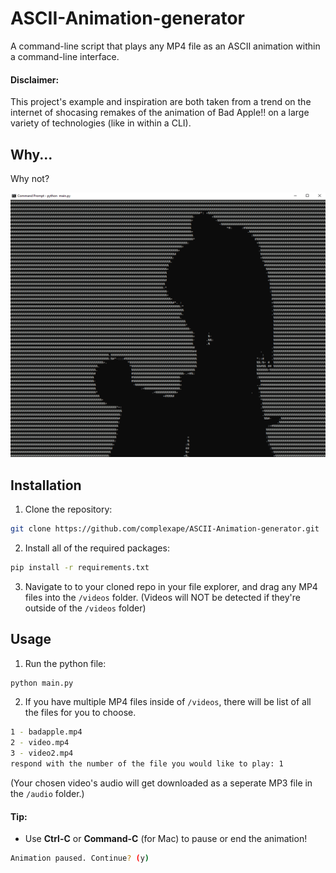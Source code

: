 # ASCII-Animation-generator

A command-line script that plays any MP4 file as an ASCII animation within a command-line interface.

#### Disclaimer:
This project's example and inspiration are both taken from a trend on the internet of shocasing remakes of the animation of Bad Apple!! on a large variety of technologies (like in within a CLI).

## Why...
Why not?

![alt text](assets/screenshot.png)

## Installation

1. Clone the repository:
```bash
git clone https://github.com/complexape/ASCII-Animation-generator.git
```
2. Install all of the required packages:
```bash
pip install -r requirements.txt
```

3. Navigate to to your cloned repo in your file explorer, and drag any MP4 files into the `/videos` folder. (Videos will NOT be detected if they're outside of the `/videos` folder)

## Usage

1. Run the python file: 
```bash
python main.py
```

2. If you have multiple MP4 files inside of `/videos`, there will be list of all the files for you to choose.
```bash
1 - badapple.mp4
2 - video.mp4
3 - video2.mp4
respond with the number of the file you would like to play: 1
```
(Your chosen video's audio will get downloaded as a seperate MP3 file in the `/audio` folder.)
#### Tip: 
* Use **Ctrl-C** or **Command-C** (for Mac) to pause or end the animation!
```bash
Animation paused. Continue? (y)
```
